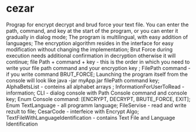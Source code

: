 # cezar
Prograp for encrypt decrypt and brud force your text file. You can enter the path, command, and key at the start of the program, or you can enter it gradually in dialog mode; The program is multilingual, with easy addition of languages; The encryption algorithm resides in the interface for easy modification without changing the implementation; Brut Force during execution needs additional confirmation in decryption otherwise it will continue; file Path + command + key - this is the order in which you need to write your file path command and your encryption key ; FilePath command - if you write command BRUT_FORCE; Launching the program itself from the console will look like java -jar myApp.jar filePath command key; AlphaBetsList - conteins all alphabet arrays ; InformationForUserToRead - information; CLI - dialog console with Path Console command and console key; Enum Console command: [ENCRYPT, DECRYPT, BRUTE_FORCE, EXIT]; Enum TextLanguage - all programm language; FileServise - read and write rezult to file; CesarCode - interfeice with Encrypt Algo; TextFileWithLanguageIdentification - contains Text File and Language Identification